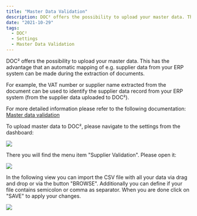 ```yaml
---
title: "Master Data Validation"
description: DOC² offers the possibility to upload your master data. This has the advantage that an automatic mapping of e.g. supplier data from your ERP system can be made during the extraction of documents. 
date: "2021-10-29"
tags:
  - DOC²
  - Settings
  - Master Data Validation
---
```


DOC² offers the possibility to upload your master data. This has the advantage that an automatic mapping of e.g. supplier data from your ERP system can be made during the extraction of documents.

For example, the VAT number or supplier name extracted from the document can be used to identify the supplier data record from your ERP system (from the supplier data uploaded to DOC²).

For more detailed information please refer to the following documentation: [Master data validation](/doc2/document-validation/master-data-validation.md)

To upload master data to DOC², please navigate to the settings from the dashboard:

![](/_images/doc2/DOC2_SupplierValidation_1.png)

There you will find the menu item "Supplier Validation". Please open it:

![](/_images/doc2/DOC2_SupplierValidation_2.png)

In the following view you can import the CSV file with all your data via drag and drop or via the button "BROWSE". Additionally you can define if your file contains semicolon or comma as separator. When you are done click on "SAVE" to apply your changes.

![](/_images/doc2/DOC2_SupplierValidation_3.png)

